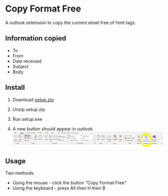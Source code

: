 # Copy Format Free

A outlook extension to copy the current email free of html tags.

## Information copied

* To
* From
* Date received
* Subject
* Body

## Install

1. Download [setup.zip](/setup.zip)

1. Unzip setup.zip

1. Run setup.exe

1. A new button should appear in outlook
![Button Screenshot](/screenshot.PNG)

## Usage

Two methods:

* Using the mouse - click the button "Copy Format Free"
* Using the keyboard - press Alt then H then B
